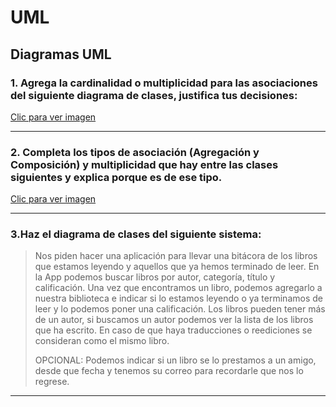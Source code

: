# UML
## Diagramas UML

### 1. Agrega la cardinalidad o multiplicidad para las asociaciones del siguiente diagrama de clases, justifica tus decisiones:
[Clic para ver imagen](./foticos/uml1.png)

---


### 2. Completa los tipos de asociación (Agregación y Composición) y multiplicidad que hay entre las clases siguientes y explica porque es de ese tipo.
[Clic para ver imagen](./foticos/uml2.png)

***

### 3.Haz el diagrama de clases del siguiente sistema:
 
>Nos piden hacer una aplicación para llevar una bitácora de los libros
>que estamos leyendo y aquellos que ya hemos terminado de leer. 
>En la App podemos buscar libros por autor, categoría, título y calificación.
>Una vez que encontramos un libro, podemos agregarlo a nuestra biblioteca e indicar
>si lo estamos leyendo o ya terminamos de leer y lo podemos poner una calificación.
> Los libros pueden tener más de un autor, si buscamos un autor podemos ver la
> lista de los libros que ha escrito. En caso de que haya traducciones o reediciones 
> se consideran como el mismo libro. 
> 
> OPCIONAL: Podemos indicar si un libro se lo prestamos a un amigo, desde que fecha y
> tenemos su correo para recordarle que nos lo regrese.
***
